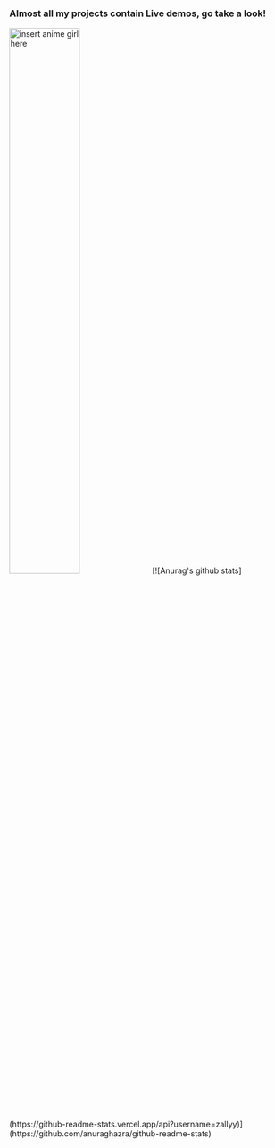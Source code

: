 ### Almost all my projects contain Live demos, go take a look!

<img src="https://i0.kym-cdn.com/photos/images/original/001/038/172/cbd.gif" alt="insert anime girl here" width="50%"> 
[![Anurag's github stats](https://github-readme-stats.vercel.app/api?username=zallyy)](https://github.com/anuraghazra/github-readme-stats)
